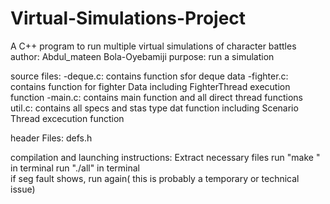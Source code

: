 # Virtual-Simulations-Project
A C++ program to run multiple virtual simulations of character battles
author: Abdul_mateen Bola-Oyebamiji
purpose:  run a simulation


source files:
-deque.c:  contains function sfor deque data
-fighter.c: contains function for fighter Data including FighterThread execution function
-main.c:    contains main function and all direct thread functions
util.c:     contains  all specs and stas type dat function including Scenario Thread excecution function

header Files:
defs.h

compilation and launching instructions: 
 Extract necessary files
 run "make " in terminal
 run "./all" in terminal  
 if seg fault shows, run again( this is probably a temporary or technical issue)
